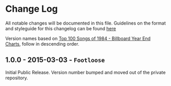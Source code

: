 # Change Log

All notable changes will be documented in this file. Guidelines on the format and styleguide for this changelog can be found [here](http://keepachangelog.com/)

Version names based on [Top 100 Songs of 1984 - Billboard Year End Charts](http://www.bobborst.com/popculture/top-100-songs-of-the-year/?year=1984), follow in descending order.

## 1.0.0 - 2015-03-03 - `Footloose`

Initial Public Release. Version number bumped and moved out of the private repository.